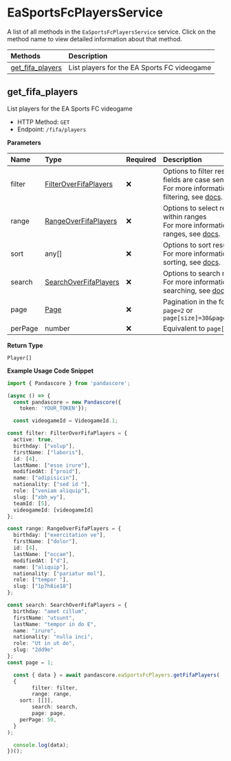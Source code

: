 # EaSportsFcPlayersService

A list of all methods in the `EaSportsFcPlayersService` service. Click on the method name to view detailed information about that method.

| Methods                               | Description                                 |
| :------------------------------------ | :------------------------------------------ |
| [get_fifa_players](#get_fifa_players) | List players for the EA Sports FC videogame |

## get_fifa_players

List players for the EA Sports FC videogame

- HTTP Method: `GET`
- Endpoint: `/fifa/players`

**Parameters**

| Name    | Type                                                        | Required | Description                                                                                                                                         |
| :------ | :---------------------------------------------------------- | :------- | :-------------------------------------------------------------------------------------------------------------------------------------------------- |
| filter  | [FilterOverFifaPlayers](../models/FilterOverFifaPlayers.md) | ❌       | Options to filter results. String fields are case sensitive <br/>For more information on filtering, see [docs](/docs/filtering-and-sorting#filter). |
| range   | [RangeOverFifaPlayers](../models/RangeOverFifaPlayers.md)   | ❌       | Options to select results within ranges <br/>For more information on ranges, see [docs](/docs/filtering-and-sorting#range).                         |
| sort    | any[]                                                       | ❌       | Options to sort results <br/>For more information on sorting, see [docs](/docs/filtering-and-sorting#sort).                                         |
| search  | [SearchOverFifaPlayers](../models/SearchOverFifaPlayers.md) | ❌       | Options to search results <br/>For more information on searching, see [docs](/docs/filtering-and-sorting#search).                                   |
| page    | [Page](../models/Page.md)                                   | ❌       | Pagination in the form of `page=2` or `page[size]=30&page[number]=2`                                                                                |
| perPage | number                                                      | ❌       | Equivalent to `page[size]`                                                                                                                          |

**Return Type**

`Player[]`

**Example Usage Code Snippet**

```typescript
import { Pandascore } from 'pandascore';

(async () => {
  const pandascore = new Pandascore({
	token: 'YOUR_TOKEN'});

  const videogameId = VideogameId.1;

const filter: FilterOverFifaPlayers = {
  active: true,
  birthday: ["volup"],
  firstName: ["laboris"],
  id: [4],
  lastName: ["esse irure"],
  modifiedAt: ["proid"],
  name: ["adipisicin"],
  nationality: ["sed id "],
  role: ["veniam aliquip"],
  slug: ["xbh_wy"],
  teamId: [5],
  videogameId: [videogameId]
};

const range: RangeOverFifaPlayers = {
  birthday: ["exercitation ve"],
  firstName: ["dolor"],
  id: [4],
  lastName: ["occae"],
  modifiedAt: ["d"],
  name: ["aliquip"],
  nationality: ["pariatur mol"],
  role: ["tempor "],
  slug: ["1p7h8ie18"]
};

const search: SearchOverFifaPlayers = {
  birthday: "amet cillum",
  firstName: "utsunt",
  lastName: "tempor in do E",
  name: "irure",
  nationality: "nulla inci",
  role: "Ut in ut do",
  slug: "2dd9e"
};
const page = 1;

  const { data } = await pandascore.eaSportsFcPlayers.getFifaPlayers(
  {
		filter: filter,
		range: range,
    sort: [[]],
		search: search,
		page: page,
    perPage: 50,
  }
);

  console.log(data);
})();
```
